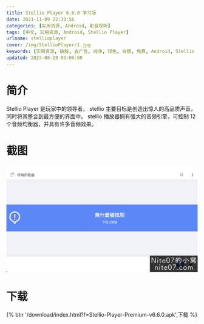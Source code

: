 ```yaml
---
title: Stellio Player 6.6.0 学习版
date: 2021-11-09 22:33:56
categories: [实用资源, Android, 影音视听]
tags: [中文, 实用资源, Android, Stellio Player]
urlname: stellioplayer
cover: /img/StellioPlayer/1.jpg
keywords: [实用资源, 破解, 去广告, 纯净, 绿色, 白嫖, 免费, Android, Stellio Player]
updated: 2023-08-29 03:00:00
---
```


# 简介

Stellio Player 是玩家中的领导者。 stellio 主要目标是创造出惊人的高品质声音，同时将其整合到最方便的界面中。 stellio 播放器拥有强大的音频引擎，可控制 12 个音频均衡器，并具有许多音频效果。

# 截图

![](/img/StellioPlayer/2.jpg)

# 下载

{% btn '/download/index.html?f=Stellio-Player-Premium-v6.6.0.apk',下载 %}
